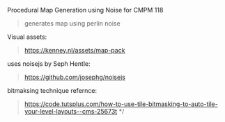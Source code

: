 Procedural Map Generation using Noise for CMPM 118

> generates map using perlin noise

Visual assets:
> https://kenney.nl/assets/map-pack

uses noisejs by Seph Hentle:
> https://github.com/josephg/noisejs

bitmaksing technique refernce:
> https://code.tutsplus.com/how-to-use-tile-bitmasking-to-auto-tile-your-level-layouts--cms-25673t */
